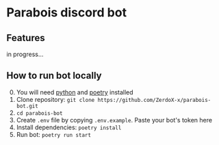 # Parabois discord bot

## Features
in progress...

## How to run bot locally
0. You will need [python](https://www.python.org/) and [poetry](https://python-poetry.org/) installed
1. Clone repository: `git clone https://github.com/ZerdoX-x/parabois-bot.git`
2. `cd parabois-bot`
3. Create `.env` file by copying `.env.example`. Paste your bot's token here
4. Install dependencies: `poetry install`
5. Run bot: `poetry run start`
